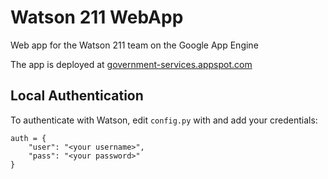 Watson 211 WebApp
=================

Web app for the Watson 211 team on the Google App Engine

The app is deployed at [government-services.appspot.com](http://government-services.appspot.com)


## Local Authentication

To authenticate with Watson, edit `config.py` with and add your credentials:

    auth = {
        "user": "<your username>",
        "pass": "<your password>"
    }
